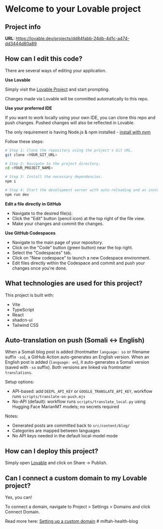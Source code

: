 # Welcome to your Lovable project

## Project info

**URL**: https://lovable.dev/projects/dd84fabb-24db-4d1c-a474-dd3444d80a89

## How can I edit this code?

There are several ways of editing your application.

**Use Lovable**

Simply visit the [Lovable Project](https://lovable.dev/projects/dd84fabb-24db-4d1c-a474-dd3444d80a89) and start prompting.

Changes made via Lovable will be committed automatically to this repo.

**Use your preferred IDE**

If you want to work locally using your own IDE, you can clone this repo and push changes. Pushed changes will also be reflected in Lovable.

The only requirement is having Node.js & npm installed - [install with nvm](https://github.com/nvm-sh/nvm#installing-and-updating)

Follow these steps:

```sh
# Step 1: Clone the repository using the project's Git URL.
git clone <YOUR_GIT_URL>

# Step 2: Navigate to the project directory.
cd <YOUR_PROJECT_NAME>

# Step 3: Install the necessary dependencies.
npm i

# Step 4: Start the development server with auto-reloading and an instant preview.
npm run dev
```

**Edit a file directly in GitHub**

- Navigate to the desired file(s).
- Click the "Edit" button (pencil icon) at the top right of the file view.
- Make your changes and commit the changes.

**Use GitHub Codespaces**

- Navigate to the main page of your repository.
- Click on the "Code" button (green button) near the top right.
- Select the "Codespaces" tab.
- Click on "New codespace" to launch a new Codespace environment.
- Edit files directly within the Codespace and commit and push your changes once you're done.

## What technologies are used for this project?

This project is built with:

- Vite
- TypeScript
- React
- shadcn-ui
- Tailwind CSS

## Auto-translation on push (Somali ↔ English)

When a Somali blog post is added (frontmatter `language: so` or filename suffix `-so`), a GitHub Action auto-generates an English version. When an English post is added (`language: en`), it auto-generates a Somali version (saved with `-so` suffix). Both versions are linked via frontmatter `translations`.

Setup options:
- API-based: add `DEEPL_API_KEY` or `GOOGLE_TRANSLATE_API_KEY`, workflow runs `scripts/translate-on-push.mjs`
- No-API (default): workflow runs `scripts/translate_local.py` using Hugging Face MarianMT models; no secrets required

Notes:
- Generated posts are committed back to `src/content/blog/`
- Categories are mapped between languages
- No API keys needed in the default local-model mode

## How can I deploy this project?

Simply open [Lovable](https://lovable.dev/projects/dd84fabb-24db-4d1c-a474-dd3444d80a89) and click on Share -> Publish.

## Can I connect a custom domain to my Lovable project?

Yes, you can!

To connect a domain, navigate to Project > Settings > Domains and click Connect Domain.

Read more here: [Setting up a custom domain](https://docs.lovable.dev/features/custom-domain#custom-domain)
#   m i f t a h - h e a l t h - b l o g 
 
 